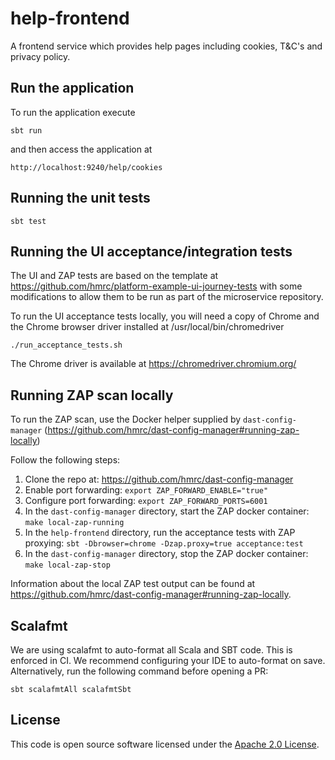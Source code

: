 help-frontend
=============

A frontend service which provides help pages including cookies, T&amp;C's and privacy policy.

## Run the application

To run the application execute

```
sbt run
```

and then access the application at

```
http://localhost:9240/help/cookies
```

## Running the unit tests

```
sbt test
```

## Running the UI acceptance/integration tests

The UI and ZAP tests are based on the template at https://github.com/hmrc/platform-example-ui-journey-tests
with some modifications to allow them to be run as part of the microservice
repository.

To run the UI acceptance tests locally, you will need a copy of Chrome
and the Chrome browser driver installed at /usr/local/bin/chromedriver
```
./run_acceptance_tests.sh
```

The Chrome driver is available at https://chromedriver.chromium.org/

## Running ZAP scan locally

To run the ZAP scan, use the Docker helper supplied by `dast-config-manager` (https://github.com/hmrc/dast-config-manager#running-zap-locally)

Follow the following steps:
1. Clone the repo at: https://github.com/hmrc/dast-config-manager
2. Enable port forwarding: `export ZAP_FORWARD_ENABLE="true"`
3. Configure port forwarding: `export ZAP_FORWARD_PORTS=6001`
4. In the `dast-config-manager` directory, start the ZAP docker container: `make local-zap-running`
5. In the `help-frontend` directory, run the acceptance tests with ZAP proxying: `sbt -Dbrowser=chrome -Dzap.proxy=true acceptance:test`
6. In the `dast-config-manager` directory, stop the ZAP docker container: `make local-zap-stop`

Information about the local ZAP test output can be found at https://github.com/hmrc/dast-config-manager#running-zap-locally.

## Scalafmt

We are using scalafmt to auto-format all Scala and SBT code. This is enforced in CI. We recommend
 configuring your IDE to auto-format on save. Alternatively, run the following command before opening a PR:

```
sbt scalafmtAll scalafmtSbt
```

## License ##

This code is open source software licensed under the [Apache 2.0 License]("http://www.apache.org/licenses/LICENSE-2.0.html").
